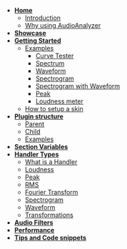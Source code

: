 - [**Home**](/home.md)
  - [Introduction](/docs/introduction.md)
  - [Why using AudioAnalyzer](/docs/why.md)
- [**Showcase**](/docs/showcase.md)
- [**Getting Started**](/docs/getting-started.md)
  - [Examples](/docs/examples/examples.md)
    - [Curve Tester](/docs/examples/curve-tester.md)
    - [Spectrum](/docs/examples/spectrum.md)
    - [Waveform](/docs/examples/waveform.md)
    - [Spectrogram](/docs/examples/spectrogram.md)
    - [Spectrogram with Waveform](/docs/examples/spectrogram-with-waveform.md)
    - [Peak](/docs/examples/peak.md)
    - [Loudness meter](/docs/examples/loudness.md)
  - [How to setup a skin](/docs/skin-setup.md)
- [**Plugin structure**](/docs/plugin-structure/plugin-structure.md)
  - [Parent](/docs/plugin-structure/parent.md)
  - [Child](/docs/plugin-structure/child.md)
  - [Examples]()
- [**Section Variables**](/docs/section-vars.md)
- [**Handler Types**](/docs/handler-types/handler-types.md)
  - [What is a Handler](/docs/handler-types/what-is-a-handler.md)
  - [Loudness](/docs/handler-types/signal-processors/loudness.md)
  - [Peak](/docs/handler-types/signal-processors/peak.md)
  - [RMS](/docs/handler-types/signal-processors/rms.md)
  - [Fourier Transform](/docs/handler-types/signal-processors/fourier-transform.md)
  - [Spectrogram](/docs/handler-types/signal-processors/spectrogram.md)
  - [Waveform](/docs/handler-types/signal-processors/waveform.md)
  - [Transformations](/docs/handler-types/transformations.md)
- [**Audio Filters**]()
- [**Performance**]()
- [**Tips and Code snippets**]()
